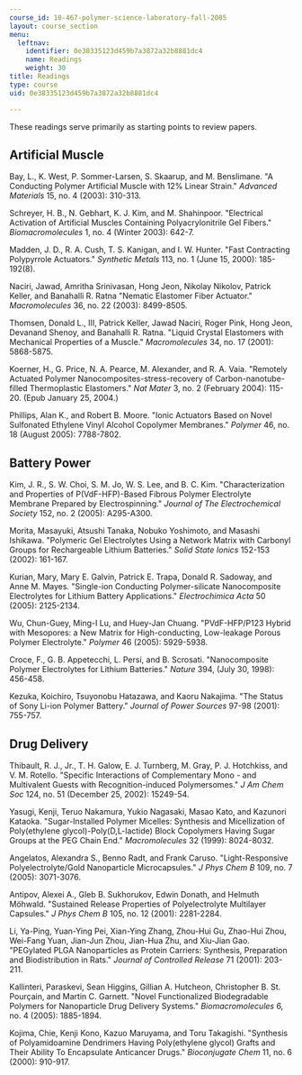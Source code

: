 ```yaml
---
course_id: 10-467-polymer-science-laboratory-fall-2005
layout: course_section
menu:
  leftnav:
    identifier: 0e38335123d459b7a3872a32b8881dc4
    name: Readings
    weight: 30
title: Readings
type: course
uid: 0e38335123d459b7a3872a32b8881dc4

---
```


These readings serve primarily as starting points to review papers.

Artificial Muscle
-----------------

Bay, L., K. West, P. Sommer-Larsen, S. Skaarup, and M. Benslimane. "A Conducting Polymer Artificial Muscle with 12% Linear Strain." _Advanced Materials_ 15, no. 4 (2003): 310-313.

Schreyer, H. B., N. Gebhart, K. J. Kim, and M. Shahinpoor. "Electrical Activation of Artificial Muscles Containing Polyacrylonitrile Gel Fibers." _Biomacromolecules_ 1, no. 4 (Winter 2003): 642-7.

Madden, J. D., R. A. Cush, T. S. Kanigan, and I. W. Hunter. "Fast Contracting Polypyrrole Actuators." _Synthetic Metals_ 113, no. 1 (June 15, 2000): 185-192(8).

Naciri, Jawad, Amritha Srinivasan, Hong Jeon, Nikolay Nikolov, Patrick Keller, and Banahalli R. Ratna "Nematic Elastomer Fiber Actuator." _Macromolecules_ 36, no. 22 (2003): 8499-8505.

Thomsen, Donald L., III, Patrick Keller, Jawad Naciri, Roger Pink, Hong Jeon, Devanand Shenoy, and Banahalli R. Ratna. "Liquid Crystal Elastomers with Mechanical Properties of a Muscle." _Macromolecules_ 34, no. 17 (2001): 5868-5875.

Koerner, H., G. Price, N. A. Pearce, M. Alexander, and R. A. Vaia. "Remotely Actuated Polymer Nanocomposites-stress-recovery of Carbon-nanotube-filled Thermoplastic Elastomers." _Nat Mater_ 3, no. 2 (February 2004): 115-20. (Epub January 25, 2004.)

Phillips, Alan K., and Robert B. Moore. "Ionic Actuators Based on Novel Sulfonated Ethylene Vinyl Alcohol Copolymer Membranes." _Polymer_ 46, no. 18 (August 2005): 7788-7802.

Battery Power
-------------

Kim, J. R., S. W. Choi, S. M. Jo, W. S. Lee, and B. C. Kim. "Characterization and Properties of P(VdF-HFP)-Based Fibrous Polymer Electrolyte Membrane Prepared by Electrospinning." _Journal of The Electrochemical Society_ 152, no. 2 (2005): A295-A300.

Morita, Masayuki, Atsushi Tanaka, Nobuko Yoshimoto, and Masashi Ishikawa. "Polymeric Gel Electrolytes Using a Network Matrix with Carbonyl Groups for Rechargeable Lithium Batteries." _Solid State Ionics_ 152-153 (2002): 161-167.

Kurian, Mary, Mary E. Galvin, Patrick E. Trapa, Donald R. Sadoway, and Anne M. Mayes. "Single-ion Conducting Polymer-silicate Nanocomposite Electrolytes for Lithium Battery Applications." _Electrochimica Acta_ 50 (2005): 2125-2134.

Wu, Chun-Guey, Ming-I Lu, and Huey-Jan Chuang. "PVdF-HFP/P123 Hybrid with Mesopores: a New Matrix for High-conducting, Low-leakage Porous Polymer Electrolyte." _Polymer_ 46 (2005): 5929-5938.

Croce, F., G. B. Appetecchi, L. Persi, and B. Scrosati. "Nanocomposite Polymer Electrolytes for Lithium Batteries." _Nature_ 394, (July 30, 1998): 456-458.

Kezuka, Koichiro, Tsuyonobu Hatazawa, and Kaoru Nakajima. "The Status of Sony Li-ion Polymer Battery." _Journal of Power Sources_ 97-98 (2001): 755-757.

Drug Delivery
-------------

Thibault, R. J., Jr., T. H. Galow, E. J. Turnberg, M. Gray, P. J. Hotchkiss, and V. M. Rotello. "Specific Interactions of Complementary Mono - and Multivalent Guests with Recognition-induced Polymersomes." _J Am Chem Soc_ 124, no. 51 (December 25, 2002): 15249-54.

Yasugi, Kenji, Teruo Nakamura, Yukio Nagasaki, Masao Kato, and Kazunori Kataoka. "Sugar-Installed Polymer Micelles: Synthesis and Micellization of Poly(ethylene glycol)-Poly(D,L-lactide) Block Copolymers Having Sugar Groups at the PEG Chain End." _Macromolecules_ 32 (1999): 8024-8032.

Angelatos, Alexandra S., Benno Radt, and Frank Caruso. "Light-Responsive Polyelectrolyte/Gold Nanoparticle Microcapsules." _J Phys Chem B_ 109, no. 7 (2005): 3071-3076.

Antipov, Alexei A., Gleb B. Sukhorukov, Edwin Donath, and Helmuth Möhwald. "Sustained Release Properties of Polyelectrolyte Multilayer Capsules." _J Phys Chem B_ 105, no. 12 (2001): 2281-2284.

Li, Ya-Ping, Yuan-Ying Pei, Xian-Ying Zhang, Zhou-Hui Gu, Zhao-Hui Zhou, Wei-Fang Yuan, Jian-Jun Zhou, Jian-Hua Zhu, and Xiu-Jian Gao. "PEGylated PLGA Nanoparticles as Protein Carriers: Synthesis, Preparation and Biodistribution in Rats." _Journal of Controlled Release_ 71 (2001): 203-211.

Kallinteri, Paraskevi, Sean Higgins, Gillian A. Hutcheon, Christopher B. St. Pourçain, and Martin C. Garnett. "Novel Functionalized Biodegradable Polymers for Nanoparticle Drug Delivery Systems." _Biomacromolecules_ 6, no. 4 (2005): 1885-1894.

Kojima, Chie, Kenji Kono, Kazuo Maruyama, and Toru Takagishi. "Synthesis of Polyamidoamine Dendrimers Having Poly(ethylene glycol) Grafts and Their Ability To Encapsulate Anticancer Drugs." _Bioconjugate Chem_ 11, no. 6 (2000): 910-917.